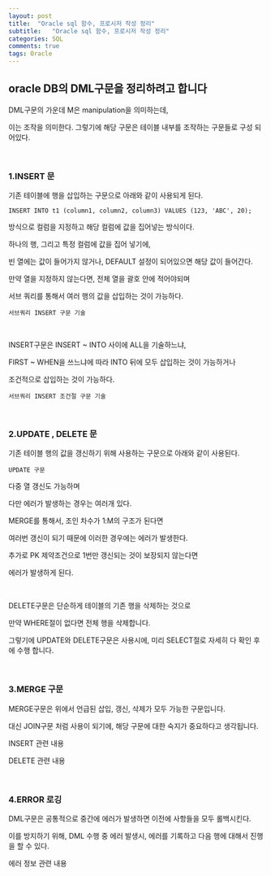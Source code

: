```yaml
---
layout: post
title:  "Oracle sql 함수, 프로시저 작성 정리"
subtitle:   "Oracle sql 함수, 프로시저 작성 정리"
categories: SQL
comments: true
tags: Oracle
---
```


## oracle DB의 DML구문을 정리하려고 합니다

DML구문의 가운데 M은 manipulation을 의미하는데,

이는 조작을 의미한다. 그렇기에 해당 구문은 테이블 내부를 조작하는 구문들로 구성 되어있다.

<br/>

### 1.INSERT 문

기존 테이블에 행을 삽입하는 구문으로 아래와 같이 사용되게 된다.

    INSERT INTO t1 (column1, column2, column3) VALUES (123, 'ABC', 20);
    
방식으로 컬럼을 지정하고 해당 컬럼에 값을 집어넣는 방식이다.

하나의 행, 그리고 특정 컬럼에 값을 집어 넣기에,

빈 열에는 값이 들어가지 않거나, DEFAULT 설정이 되어있으면 해당 값이 들어간다.

만약 열을 지정하지 않는다면, 전체 열을 괄호 안에 적어야되며

서브 쿼리를 통해서 여러 행의 값을 삽입하는 것이 가능하다.

    서브쿼리 INSERT 구문 기술
    
<br/>

INSERT구문은 INSERT ~ INTO 사이에 ALL을 기술하느냐, 

FIRST ~ WHEN을 쓰느냐에 따라 INTO 뒤에 모두 삽입하는 것이 가능하거나

조건적으로 삽입하는 것이 가능하다.

    서브쿼리 INSERT 조건절 구문 기술
    

<br/>

### 2.UPDATE , DELETE 문

기존 테이블 행의 값을 갱신하기 위해 사용하는 구문으로 아래와 같이 사용된다.

    UPDATE 구문
    
다중 열 갱신도 가능하며

다만 에러가 발생하는 경우는 여러개 있다.

MERGE를 통해서, 조인 차수가 1:M의 구조가 된다면

여러번 갱신이 되기 때문에 이러한 경우에는 에러가 발생한다.

추가로 PK 제약조건으로 1번만 갱신되는 것이 보장되지 않는다면

에러가 발생하게 된다.

<br/>

DELETE구문은 단순하게 테이블의 기존 행을 삭제하는 것으로 

만약 WHERE절이 없다면 전체 행을 삭제합니다.

그렇기에 UPDATE와 DELETE구문은 사용시에, 미리 SELECT절로 자세히 다 확인 후에 수행 합니다.

<br/>

### 3.MERGE 구문

MERGE구문은 위에서 언급된 삽입, 갱신, 삭제가 모두 가능한 구문입니다.

대신 JOIN구문 처럼 사용이 되기에, 해당 구문에 대한 숙지가 중요하다고 생각됩니다.

INSERT 관련 내용

DELETE 관련 내용

<br/>

### 4.ERROR 로깅

DML구문은 공통적으로 중간에 에러가 발생하면 이전에 사항들을 모두 롤백시킨다.

이를 방지하기 위해, DML 수행 중 에러 발생시, 에러를 기록하고 다음 행에 대해서 진행을 할 수 있다.

에러 정보 관련 내용



